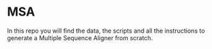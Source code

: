 # MSA

In this repo you will find the data, the scripts and all the instructions to generate a Multiple Sequence Aligner from scratch.
